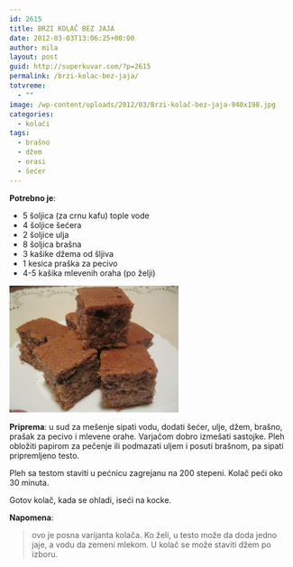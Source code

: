 ```yaml
---
id: 2615
title: BRZI KOLAČ BEZ JAJA
date: 2012-03-03T13:06:25+00:00
author: mila
layout: post
guid: http://superkuvar.com/?p=2615
permalink: /brzi-kolac-bez-jaja/
totvreme:
  - ""
image: /wp-content/uploads/2012/03/Brzi-kolač-bez-jaja-940x198.jpg
categories:
  - kolači
tags:
  - brašno
  - džem
  - orasi
  - šećer
---
```

**Potrebno je**:

  * 5 šoljica (za crnu kafu) tople vode
  * 4 šoljice šećera
  * 2 šoljice ulja
  * 8 šoljica brašna
  * 3 kašike džema od šljiva
  * 1 kesica praška za pecivo
  * 4-5 kašika mlevenih oraha (po želji)

<img class="alignnone size-medium wp-image-2676" title="Brzi kolač bez jaja" src="/wp-content/uploads/2012/03/Brzi-kolač-bez-jaja-1024x768.jpg" alt="" width="300" height="225" /> 

**Priprema**: u sud za mešenje sipati vodu, dodati šećer, ulje, džem, brašno, prašak za pecivo i mlevene orahe. Varjačom dobro izmešati sastojke.  Pleh obložiti papirom za pečenje ili podmazati uljem i posuti brašnom, pa sipati pripremljeno testo.

Pleh sa testom staviti u pećnicu zagrejanu na 200 stepeni. Kolač peći oko 30 minuta.

Gotov kolač, kada se ohladi, iseći na kocke.

**Napomena**: 
> ovo je posna varijanta kolača. Ko želi, u testo može da doda jedno jaje, a vodu da zemeni mlekom. U kolač se može staviti džem po izboru.